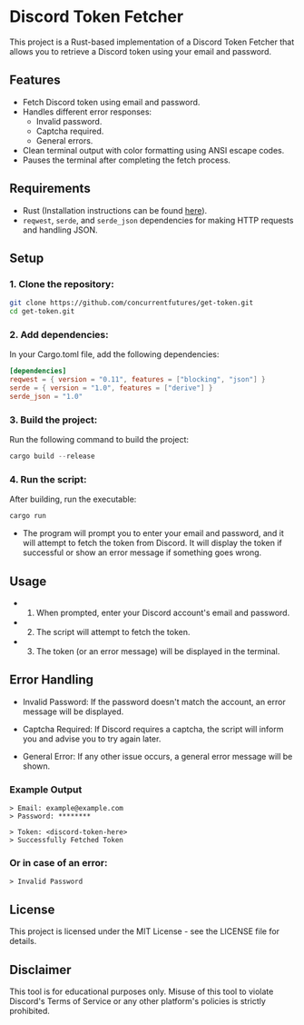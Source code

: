 

# Discord Token Fetcher

This project is a Rust-based implementation of a Discord Token Fetcher that allows you to retrieve a Discord token using your email and password.

## Features

- Fetch Discord token using email and password.
- Handles different error responses:
  - Invalid password.
  - Captcha required.
  - General errors.
- Clean terminal output with color formatting using ANSI escape codes.
- Pauses the terminal after completing the fetch process.

## Requirements

- Rust (Installation instructions can be found [here](https://www.rust-lang.org/tools/install)).
- `reqwest`, `serde`, and `serde_json` dependencies for making HTTP requests and handling JSON.

## Setup

### 1. Clone the repository:

```bash
git clone https://github.com/concurrentfutures/get-token.git
cd get-token.git
```

### 2. Add dependencies:

In your Cargo.toml file, add the following dependencies:

```toml
[dependencies]
reqwest = { version = "0.11", features = ["blocking", "json"] }
serde = { version = "1.0", features = ["derive"] }
serde_json = "1.0"
```

### 3. Build the project:

Run the following command to build the project:

```rust
cargo build --release
```

### 4. Run the script:

After building, run the executable:

```rust
cargo run
```

- The program will prompt you to enter your email and password, and it will attempt to fetch the token from Discord. It will display the token if successful or show an error message if something goes wrong.

## Usage

- 1. When prompted, enter your Discord account's email and password.


- 2. The script will attempt to fetch the token.


- 3. The token (or an error message) will be displayed in the terminal.



## Error Handling

- Invalid Password: If the password doesn't match the account, an error message will be displayed.

- Captcha Required: If Discord requires a captcha, the script will inform you and advise you to try again later.

- General Error: If any other issue occurs, a general error message will be shown.


### Example Output

```code
> Email: example@example.com
> Password: ********

> Token: <discord-token-here>
> Successfully Fetched Token
```

### Or in case of an error:

```code
> Invalid Password
```

## License

This project is licensed under the MIT License - see the LICENSE file for details.

## Disclaimer

This tool is for educational purposes only. Misuse of this tool to violate Discord's Terms of Service or any other platform's policies is strictly prohibited.

